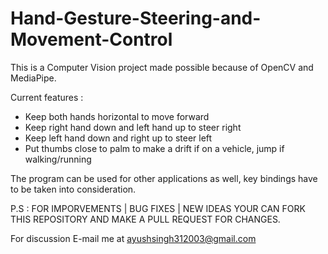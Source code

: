 # Hand-Gesture-Steering-and-Movement-Control

This is a Computer Vision project made possible because of OpenCV and MediaPipe.

Current features :

- Keep both hands horizontal to move forward
- Keep right hand down and left hand up to steer right
- Keep left hand down and right up to steer left
- Put thumbs close to palm to make a drift if on a vehicle,  jump if walking/running

The program can be used for other applications as well, key bindings have to be taken into consideration.

P.S : FOR IMPORVEMENTS | BUG FIXES | NEW IDEAS YOUR CAN FORK THIS REPOSITORY AND MAKE A PULL REQUEST FOR CHANGES.

For discussion E-mail me at ayushsingh312003@gmail.com
